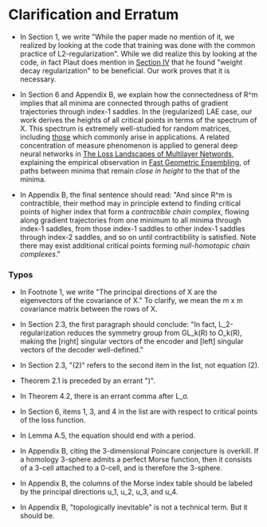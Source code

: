 # Clarification and Erratum

- In Section 1, we write "While the paper made no mention of it,
we realized by looking at the code that training was done with the
common practice of L2-regularization". While we did realize this by
looking at the code, in fact Plaut does mention in [Section IV](https://arxiv.org/abs/1804.10253) that
he found "weight decay regularization" to be beneficial. Our work
proves that it is necessary.

- In Section 6 and Appendix B, we explain how the connectedness
of R^m implies that all minima are connected through paths of gradient trajectories
through index-1 saddles. In the (regularized) LAE case, our work
derives the heights of all critical points in terms of the spectrum of X.
This spectrum is extremely well-studied for random matrices,
including [those](https://arxiv.org/abs/cond-mat/9709283)
which commonly arise in applications. A related concentration of
measure phenomenon is applied to general deep neural networks
in [The Loss Landscapes of Multilayer Networds](https://arxiv.org/abs/1412.0233),
explaining the empirical observation in
[Fast Geometric Ensembling](https://arxiv.org/pdf/1802.10026.pdf),
of paths between minima that remain *close in height* to the that of the minima.

- In Appendix B, the final sentence should read: "And since R^m is
contractible, their method may in principle extend to finding
critical points of higher index that form a *contractible chain
complex*, flowing along gradient trajectories from one minimum
to all minima through index-1 saddles, from those index-1 saddles
to other index-1 saddles through index-2 saddles, and so on until
contractibility is satisfied. Note there may exist additional
critical points forming *null-homotopic chain complexes*."

### Typos

- In Footnote 1, we write "The principal directions of X are
the eigenvectors of the covariance of X." To clarify, we mean
the m x m covariance matrix between the rows of X.

- In Section 2.3, the first paragraph should conclude: "In fact,
L_2-regularization reduces the symmetry group from GL_k(R) to
O_k(R), making the [right] singular vectors of the encoder and
[left] singular vectors of the decoder well-defined."

- In Section 2.3, "(2)" refers to the second item in the list,
not equation (2).

- Theorem 2.1 is preceded by an errant ")".

- In Theorem 4.2, there is an errant comma after  L_σ.

- In Section 6, items 1, 3, and 4 in the list are with respect to critical points of the loss function.

- In Lemma A.5, the equation should end with a period.

- In Appendix B, citing the 3-dimensional Poincare conjecture is overkill.
If a homology 3-sphere admits a perfect Morse function, then it consists of
a 3-cell attached to a 0-cell, and is therefore the 3-sphere.

- In Appendix B, the columns of the Morse index table should be labeled
by the principal directions u_1, u_2, u_3, and u_4.

- In Appendix B, "topologically inevitable" is not a technical term.
But it should be.
